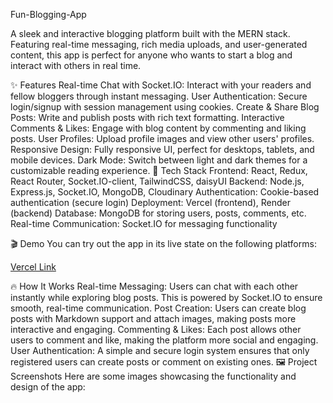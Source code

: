 Fun-Blogging-App

A sleek and interactive blogging platform built with the MERN stack. Featuring real-time messaging, rich media uploads, and user-generated content, this app is perfect for anyone who wants to start a blog and interact with others in real time.

✨ Features
Real-time Chat with Socket.IO: Interact with your readers and fellow bloggers through instant messaging.
User Authentication: Secure login/signup with session management using cookies.
Create & Share Blog Posts: Write and publish posts with rich text formatting.
Interactive Comments & Likes: Engage with blog content by commenting and liking posts.
User Profiles: Upload profile images and view other users' profiles.
Responsive Design: Fully responsive UI, perfect for desktops, tablets, and mobile devices.
Dark Mode: Switch between light and dark themes for a customizable reading experience.
🚀 Tech Stack
Frontend: React, Redux, React Router, Socket.IO-client, TailwindCSS, daisyUI
Backend: Node.js, Express.js, Socket.IO, MongoDB, Cloudinary
Authentication: Cookie-based authentication (secure login)
Deployment: Vercel (frontend), Render (backend)
Database: MongoDB for storing users, posts, comments, etc.
Real-time Communication: Socket.IO for messaging functionality

🎬 Demo
You can try out the app in its live state on the following platforms:

 <a href="https://fun-blogging-app.vercel.app"> Vercel Link</a>

🔥 How It Works
Real-time Messaging: Users can chat with each other instantly while exploring blog posts. This is powered by Socket.IO to ensure smooth, real-time communication.
Post Creation: Users can create blog posts with Markdown support and attach images, making posts more interactive and engaging.
Commenting & Likes: Each post allows other users to comment and like, making the platform more social and engaging.
User Authentication: A simple and secure login system ensures that only registered users can create posts or comment on existing ones.
🖼️ Project Screenshots
Here are some images showcasing the functionality and design of the app:
